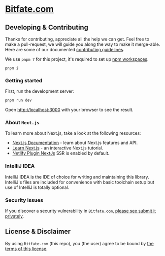 
# [Bitfate.com](https://bitfate.com)

## Developing & Contributing

Thanks for contributing, appreciate all the help we can get. Feel free to make a pull-request, we will guide you along
the way to make it merge-able. Here are some of our documented [contributing guidelines](CONTRIBUTING.md).

We use `pnpm 7` for this project, it's required to set
up [npm workspaces](https://docs.npmjs.com/cli/v8/using-npm/workspaces).

```shell
pnpm i
```

### Getting started

First, run the development server:

```bash
pnpm run dev
```

Open [http://localhost:3000](http://localhost:3000) with your browser to see the result.

### About `Next.js`

To learn more about Next.js, take a look at the following resources:

- [Next.js Documentation](https://nextjs.org/docs) - learn about Next.js features and API.
- [Learn Next.js](https://nextjs.org/learn) - an interactive Next.js tutorial.
- [Netlify Plugin NextJs](https://github.com/netlify/netlify-plugin-nextjs) SSR is enabled by default.

### IntelliJ IDEA

IntelliJ IDEA is the IDE of choice for writing and maintaining this library. IntelliJ's files are included for
convenience with basic toolchain setup but use of IntelliJ is totally optional.

### Security issues

If you discover a security vulnerability in
`Bitfate.com`, [please see submit it privately](https://github.com/bitfate/.github/blob/main/SECURITY.md).

## License & Disclaimer

By using `Bitfate.com` (this repo), you (the user) agree to be bound by [the terms of this license](LICENSE).
